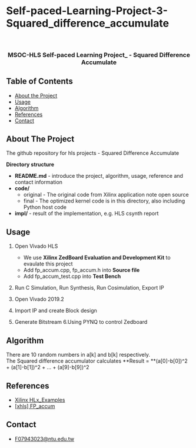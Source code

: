 # Self-paced-Learning-Project-3-Squared_difference_accumulate

<br />
<p align="center">

  <h3 align="center">MSOC-HLS Self-paced Learning Project_ - Squared Difference Accumulate</h3>
  
</p>


<!-- TABLE OF CONTENTS -->
## Table of Contents

* [About the Project](#about-the-project)
* [Usage](#usage)
* [Algorithm](#Algorithm)
* [References](#References)
* [Contact](#contact)


<!-- ABOUT THE PROJECT -->
## About The Project
The github repository for hls projects - Squared Difference Accumulate

**Directory structure**
* **README.md** - introduce the project, algorithm, usage, reference and contact information
* **code/**
  * original - The original code from Xilinx application note open source 
  * final - The optimized kernel code is in this directory, also including Python host code 
* **impl/** - result of the implementation, e.g. HLS csynth report
     
<!-- USAGE EXAMPLES -->
## Usage
1. Open Vivado HLS
    * We use **Xilinx ZedBoard Evaluation and Development Kit** to evaulate this project 
    * Add fp_accum.cpp, fp_accum.h into **Source file**
    * Add fp_accum_test.cpp into **Test Bench**

2. Run C Simulation, Run Synthesis, Run Cosimulation, Export IP
3. Open Vivado 2019.2
4. Import IP and create Block design
5. Generate Bitstream
6.Using PYNQ to control Zedboard


## Algorithm
There are 10 random numbers in a[k] and b[k] respectively.  
The Squared difference accumulator calculates **Result = **(a[0]-b[0])^2 + (a[1]-b[1])^2 + ... + (a[9]-b[9])^2  

## References
* [Xilinx HLx_Examples](https://github.com/Xilinx/HLx_Examples)
* [[xhls] FP_accum](https://github.com/Xilinx/HLx_Examples/tree/master/Math/fp_accum)

<!-- CONTACT -->
## Contact
* F07943023@ntu.edu.tw
